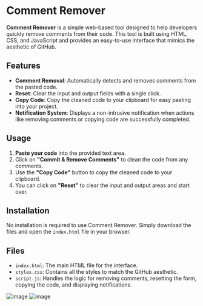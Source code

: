 # Comment Remover

**Comment Remover** is a simple web-based tool designed to help developers quickly remove comments from their code. This tool is built using HTML, CSS, and JavaScript and provides an easy-to-use interface that mimics the aesthetic of GitHub.

## Features

- **Comment Removal**: Automatically detects and removes comments from the pasted code.
- **Reset**: Clear the input and output fields with a single click.
- **Copy Code**: Copy the cleaned code to your clipboard for easy pasting into your project.
- **Notification System**: Displays a non-intrusive notification when actions like removing comments or copying code are successfully completed.

## Usage

1. **Paste your code** into the provided text area.
2. Click on **"Commit & Remove Comments"** to clean the code from any comments.
3. Use the **"Copy Code"** button to copy the cleaned code to your clipboard.
4. You can click on **"Reset"** to clear the input and output areas and start over.

## Installation

No installation is required to use Comment Remover. Simply download the files and open the `index.html` file in your browser.

## Files

- `index.html`: The main HTML file for the interface.
- `styles.css`: Contains all the styles to match the GitHub aesthetic.
- `script.js`: Handles the logic for removing comments, resetting the form, copying the code, and displaying notifications.


![image](https://github.com/user-attachments/assets/c0070eb4-51cc-4b01-9c8e-7db899d2280d)
![image](https://github.com/user-attachments/assets/41edd1b6-e1c7-44bc-a7ab-5cf7a54ce760)

